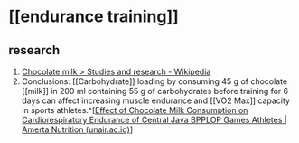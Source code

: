# [[endurance training]]
## research
1. [Chocolate milk > Studies and research - Wikipedia](https://en.wikipedia.org/wiki/Chocolate_milk#Studies_and_research)
2. Conclusions: [[Carbohydrate]] loading by consuming 45 g of chocolate [[milk]] in 200 ml containing 55 g of carbohydrates before training for 6 days can affect increasing muscle endurance and [[VO2 Max]] capacity in sports athletes.^[[Effect of Chocolate Milk Consumption on Cardiorespiratory Endurance of Central Java BPPLOP Games Athletes | Amerta Nutrition (unair.ac.id)](https://e-journal.unair.ac.id/AMNT/article/view/48418)]